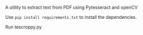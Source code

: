 A utility to extract text from PDF using Pytesseract and openCV

Use `pip install requirements.txt` to install the dependencies.

Run tescroppy.py 
